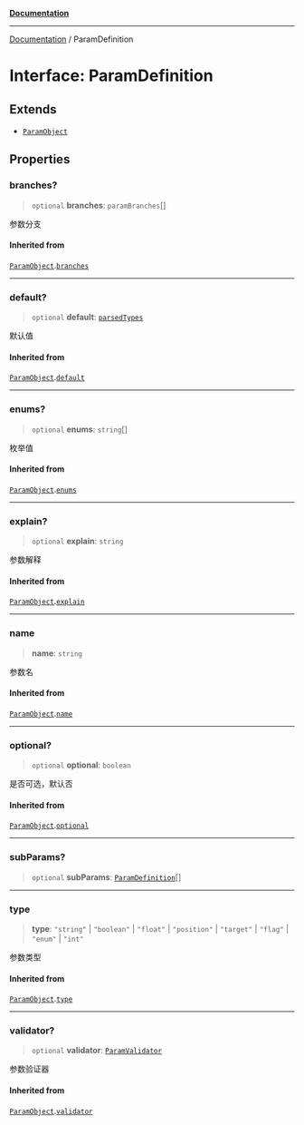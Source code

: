 [**Documentation**](../README.md)

---

[Documentation](../globals.md) / ParamDefinition

# Interface: ParamDefinition

## Extends

-   [`ParamObject`](ParamObject.md)

## Properties

### branches?

> `optional` **branches**: `paramBranches`[]

参数分支

#### Inherited from

[`ParamObject`](ParamObject.md).[`branches`](ParamObject.md#branches)

---

### default?

> `optional` **default**: [`parsedTypes`](../type-aliases/parsedTypes.md)

默认值

#### Inherited from

[`ParamObject`](ParamObject.md).[`default`](ParamObject.md#default)

---

### enums?

> `optional` **enums**: `string`[]

枚举值

#### Inherited from

[`ParamObject`](ParamObject.md).[`enums`](ParamObject.md#enums)

---

### explain?

> `optional` **explain**: `string`

参数解释

#### Inherited from

[`ParamObject`](ParamObject.md).[`explain`](ParamObject.md#explain)

---

### name

> **name**: `string`

参数名

#### Inherited from

[`ParamObject`](ParamObject.md).[`name`](ParamObject.md#name)

---

### optional?

> `optional` **optional**: `boolean`

是否可选，默认否

#### Inherited from

[`ParamObject`](ParamObject.md).[`optional`](ParamObject.md#optional)

---

### subParams?

> `optional` **subParams**: [`ParamDefinition`](ParamDefinition.md)[]

---

### type

> **type**: `"string"` \| `"boolean"` \| `"float"` \| `"position"` \| `"target"` \| `"flag"` \| `"enum"` \| `"int"`

参数类型

#### Inherited from

[`ParamObject`](ParamObject.md).[`type`](ParamObject.md#type)

---

### validator?

> `optional` **validator**: [`ParamValidator`](ParamValidator.md)

参数验证器

#### Inherited from

[`ParamObject`](ParamObject.md).[`validator`](ParamObject.md#validator)

